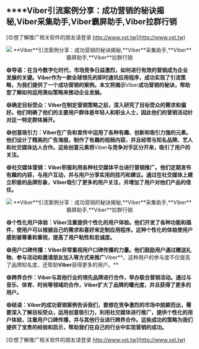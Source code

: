 ## ****Viber**引流案例分享：成功营销的秘诀揭秘,**Viber**采集助手,**Viber**霸屏助手,**Viber**拉群行销**

[😍想了解推广相关软件的朋友请登录 http://www.vst.tw](http://www.vst.tw)

 <center><img src="https://vst.tw/MP4/tuiguang/png/5.png" alt="**Viber**引流案例分享：成功营销的秘诀揭秘,**Viber**采集助手,**Viber**霸屏助手,**Viber**拉群行销"></center>

**😄导语：在当今数字化时代，市场竞争日益激烈，如何进行有效的营销成为企业发展的关键。**Viber**作为一款全球领先的即时通讯应用程序，成功实现了引流策略，为我们提供了一个成功营销的案例。本文将揭示**Viber**成功营销的秘诀，帮助您了解如何运用类似策略来推动企业发展。**

**😄确定目标受众：**Viber**在制定营销策略之前，深入研究了目标受众的需求和偏好。他们明确了他们的主要用户群体是年轻人和职业人士，因此他们的营销活动针对这一特定群体展开。**

**😄创意吸引力：**Viber**在广告和宣传中运用了各种有趣、创新和吸引力强的元素。他们设计了精美的广告海报，制作了有趣的视频内容，并且经常与知名品牌、艺人和社交媒体达人合作。这些创意元素将**Viber**与竞争对手区分开来，吸引了用户的关注。**

**😄社交媒体营销：**Viber**积极利用各种社交媒体平台进行营销推广。他们定期发布有趣的内容，与用户互动，并与用户分享实用的技巧和建议。通过在社交媒体上建立积极的品牌形象，**Viber**吸引了更多的用户关注，并增加了用户对他们产品的信任。**

 <center><img src="https://vst.tw/MP4/tuiguang/png/2.png" alt="**Viber**引流案例分享：成功营销的秘诀揭秘,**Viber**采集助手,**Viber**霸屏助手,**Viber**拉群行销"></center>

**😄个性化用户体验：**Viber**注重提供个性化的用户体验。他们开发了各种功能和插件，使用户可以根据自己的需求和喜好来定制应用程序。这种个性化的体验使用户感到被尊重和重视，提高了用户粘性和忠诚度。**

**😄用户口碑传播：**Viber**非常重视用户口碑传播的力量。他们鼓励用户通过赠送礼物、参与活动和邀请朋友加入等方式来推广**Viber**。这种用户的参与度不仅提高了品牌知名度，还帮助**Viber**获得更多的用户。**

**😄跨界合作：**Viber**与其他行业的领先品牌进行合作，举办联合营销活动。通过与音乐、体育、时尚等领域的合作，**Viber**扩大了品牌的曝光度，并且获得了更多的用户。**

**😄结语：**Viber**的成功营销案例告诉我们，要想在竞争激烈的市场中脱颖而出，需要深入了解目标受众，运用创意吸引力，利用社交媒体进行推广，提供个性化的用户体验，注重用户口碑传播，并与其他行业进行跨界合作。这些成功的策略为我们提供了宝贵的经验和启示，帮助我们在自己的行业中实现营销的成功。**

[😍想了解推广相关软件的朋友请登录 http://www.vst.tw](http://www.vst.tw)




